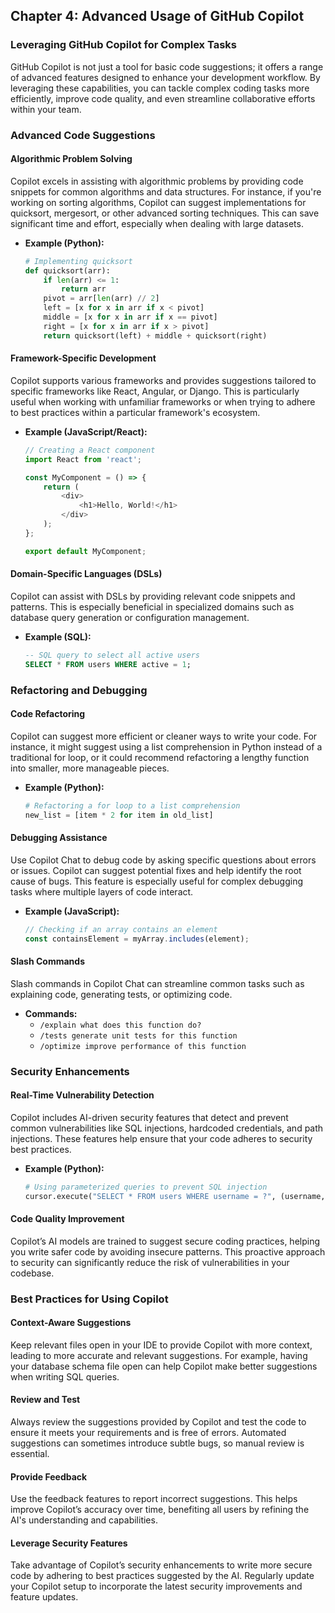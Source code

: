 ## Chapter 4: Advanced Usage of GitHub Copilot

### Leveraging GitHub Copilot for Complex Tasks

GitHub Copilot is not just a tool for basic code suggestions; it offers a range of advanced features designed to enhance your development workflow. By leveraging these capabilities, you can tackle complex coding tasks more efficiently, improve code quality, and even streamline collaborative efforts within your team.

### Advanced Code Suggestions

#### Algorithmic Problem Solving

Copilot excels in assisting with algorithmic problems by providing code snippets for common algorithms and data structures. For instance, if you're working on sorting algorithms, Copilot can suggest implementations for quicksort, mergesort, or other advanced sorting techniques. This can save significant time and effort, especially when dealing with large datasets.

- **Example (Python):**
  ```python
  # Implementing quicksort
  def quicksort(arr):
      if len(arr) <= 1:
          return arr
      pivot = arr[len(arr) // 2]
      left = [x for x in arr if x < pivot]
      middle = [x for x in arr if x == pivot]
      right = [x for x in arr if x > pivot]
      return quicksort(left) + middle + quicksort(right)
  ```

#### Framework-Specific Development

Copilot supports various frameworks and provides suggestions tailored to specific frameworks like React, Angular, or Django. This is particularly useful when working with unfamiliar frameworks or when trying to adhere to best practices within a particular framework's ecosystem.

- **Example (JavaScript/React):**
  ```javascript
  // Creating a React component
  import React from 'react';

  const MyComponent = () => {
      return (
          <div>
              <h1>Hello, World!</h1>
          </div>
      );
  };

  export default MyComponent;
  ```

#### Domain-Specific Languages (DSLs)

Copilot can assist with DSLs by providing relevant code snippets and patterns. This is especially beneficial in specialized domains such as database query generation or configuration management.

- **Example (SQL):**
  ```sql
  -- SQL query to select all active users
  SELECT * FROM users WHERE active = 1;
  ```

### Refactoring and Debugging

#### Code Refactoring

Copilot can suggest more efficient or cleaner ways to write your code. For instance, it might suggest using a list comprehension in Python instead of a traditional for loop, or it could recommend refactoring a lengthy function into smaller, more manageable pieces.

- **Example (Python):**
  ```python
  # Refactoring a for loop to a list comprehension
  new_list = [item * 2 for item in old_list]
  ```

#### Debugging Assistance

Use Copilot Chat to debug code by asking specific questions about errors or issues. Copilot can suggest potential fixes and help identify the root cause of bugs. This feature is especially useful for complex debugging tasks where multiple layers of code interact.

- **Example (JavaScript):**
  ```javascript
  // Checking if an array contains an element
  const containsElement = myArray.includes(element);
  ```

#### Slash Commands

Slash commands in Copilot Chat can streamline common tasks such as explaining code, generating tests, or optimizing code.

- **Commands:**
  - `/explain what does this function do?`
  - `/tests generate unit tests for this function`
  - `/optimize improve performance of this function`

### Security Enhancements

#### Real-Time Vulnerability Detection

Copilot includes AI-driven security features that detect and prevent common vulnerabilities like SQL injections, hardcoded credentials, and path injections. These features help ensure that your code adheres to security best practices.

- **Example (Python):**
  ```python
  # Using parameterized queries to prevent SQL injection
  cursor.execute("SELECT * FROM users WHERE username = ?", (username,))
  ```

#### Code Quality Improvement

Copilot’s AI models are trained to suggest secure coding practices, helping you write safer code by avoiding insecure patterns. This proactive approach to security can significantly reduce the risk of vulnerabilities in your codebase.

### Best Practices for Using Copilot

#### Context-Aware Suggestions

Keep relevant files open in your IDE to provide Copilot with more context, leading to more accurate and relevant suggestions. For example, having your database schema file open can help Copilot make better suggestions when writing SQL queries.

#### Review and Test

Always review the suggestions provided by Copilot and test the code to ensure it meets your requirements and is free of errors. Automated suggestions can sometimes introduce subtle bugs, so manual review is essential.

#### Provide Feedback

Use the feedback features to report incorrect suggestions. This helps improve Copilot’s accuracy over time, benefiting all users by refining the AI's understanding and capabilities.

#### Leverage Security Features

Take advantage of Copilot’s security enhancements to write more secure code by adhering to best practices suggested by the AI. Regularly update your Copilot setup to incorporate the latest security improvements and feature updates.
